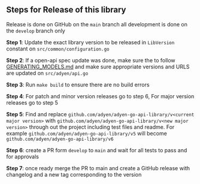 ## Steps for Release of this library

Release is done on GitHub on the `main` branch all development is done on the `develop` branch only

**Step 1**: Update the exact library version to be released in `LibVersion` constant on `src/common/configuration.go`

**Step 2**: If a open-api spec update was done, make sure the to follow [GENERATING_MODELS.md](/GENERATING_MODELS.md) and make sure appropriate versions and URLS are updated on `src/adyen/api.go`

**Step 3**: Run `make build` to ensure there are no build errors

**Step 4**: For patch and minor version releases go to step 6, For major version releases go to step 5

**Step 5**: Find and replace `github.com/adyen/adyen-go-api-library/v<current major version>` with `github.com/adyen/adyen-go-api-library/v<new major version>` through out the project including test files and readme. For example `github.com/adyen/adyen-go-api-library/v5` will become `github.com/adyen/adyen-go-api-library/v6`

**Step 6**: create a PR form `develop` to `main` and wait for all tests to pass and for approvals

**Step 7**: once ready merge the PR to main and create a GitHub release with changelog and a new tag corresponding to the version
